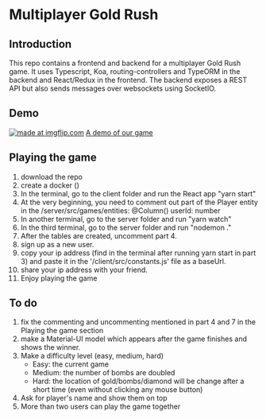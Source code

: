 # Multiplayer Gold Rush
## Introduction
This repo contains a frontend and backend for a multiplayer Gold Rush game. It uses Typescript, Koa, routing-controllers and TypeORM in the backend and React/Redux in the frontend. The backend exposes a REST API but also sends messages over websockets using SocketIO. 

## Demo
<a href="client/src/images/demo.gif"><img src="https://i.imgflip.com/2hoat5.gif" title="made at imgflip.com"/></a>
[A demo of our game](client/src/images/demo.gif)

## Playing the game
1. download the repo
2. create a docker ()
3. In the terminal, go to the client folder and run the React app "yarn start"
4. At the very beginning, you need to comment out part of the Player entity in the /server/src/games/entities:
    @Column()
    userId: number
5. In another terminal, go to the server folder and run "yarn watch"
6. In the third terminal, go to the server folder and run "nodemon ."
7. After the tables are created, uncomment part 4.
8. sign up as a new user.
9. copy your ip address (find in the terminal after running yarn start in part 3) and paste it in the '/client/src/constants.js' file as a baseUrl.
10. share your ip address with your friend.
9. Enjoy playing the game

## To do
1. fix the commenting and uncommenting mentioned in part 4 and 7 in the Playing the game section
2. make a Material-UI model  which appears after the game finishes and shows the winner.
3. Make a difficulty level (easy, medium, hard)
   - Easy: the current game
   - Medium: the number of bombs are doubled
   - Hard: the location of gold/bombs/diamond will be change after a short time (even without clicking any mouse button)
4. Ask for player's name and show them on top
5. More than two users can play the game together

